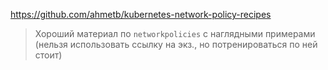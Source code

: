 https://github.com/ahmetb/kubernetes-network-policy-recipes
>Хороший материал по `networkpolicies` с наглядными примерами (нельзя использовать ссылку на экз., но потренироваться по ней стоит)
